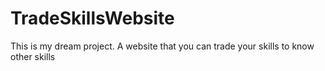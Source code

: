 # TradeSkillsWebsite
This is my dream project. A website that you can  trade your skills to know other skills
